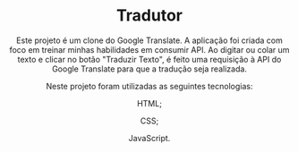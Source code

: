 
<h1 align="center">Tradutor</h1>

<p align="center">Este projeto é um clone do Google Translate. A aplicação foi criada com foco em treinar minhas habilidades em consumir API. Ao digitar ou colar um texto e clicar no botão "Traduzir Texto", é feito uma requisição à API do Google Translate para que a tradução seja realizada.</p>

<p align="center">Neste projeto foram utilizadas as seguintes tecnologias:</p>
<p align="center">HTML;</p>
<p align="center">CSS;</p>
<p align="center">JavaScript.</p>